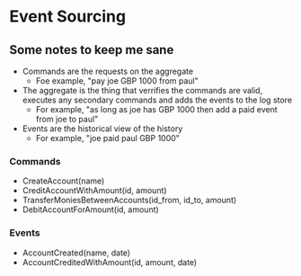 # Event Sourcing

## Some notes to keep me sane

 * Commands are the requests on the aggregate
    * Foe example, "pay joe GBP 1000 from paul"
 * The aggregate is the thing that verrifies the commands are valid, executes any secondary commands and adds the events to the log store
    * For example, "as long as joe has GBP 1000 then add a paid event from joe to paul"
 * Events are the historical view of the history
    * For example, "joe paid paul GBP 1000"

### Commands
 * CreateAccount(name)
 * CreditAccountWithAmount(id, amount)
 * TransferMoniesBetweenAccounts(id_from, id_to, amount)
 * DebitAccountForAmount(id, amount)

### Events
 * AccountCreated(name, date)
 * AccountCreditedWithAmount(id, amount, date)
